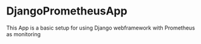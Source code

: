 # DjangoPrometheusApp
This App is a basic setup for using Django webframework with Prometheus as monitoring
